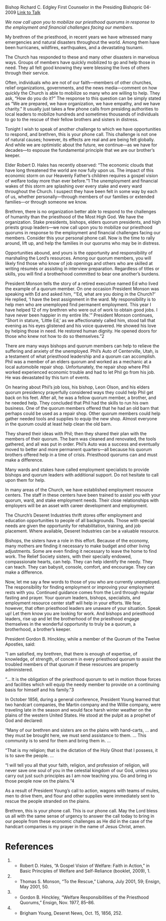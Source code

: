 Bishop Richard C. Edgley
First Counselor in the Presiding Bishopric
04-2009
[Link to Talk](https://www.churchofjesuschrist.org/study/general-conference/2009/04/this-is-your-phone-call?lang=eng)

_We now call upon you to mobilize our priesthood quorums in response to the employment and financial challenges facing our members._

My brethren of the priesthood, in recent years we have witnessed many emergencies and natural disasters throughout the world. Among them have been hurricanes, wildfires, earthquakes, and a devastating tsunami.

The Church has responded to these and many other disasters in marvelous ways. Groups of members have quickly mobilized to go and help those in need. They all felt good knowing they were blessing the lives of others through their service.

Often, individuals who are not of our faith—members of other churches, relief organizations, governments, and the news media—comment on how quickly the Church is able to mobilize so many who are willing to help. They ask, “How do you do it?” The response to this question can be simply stated as “We are prepared, we have organization, we have empathy, and we have charity.” It usually just takes a few phone calls from presiding authorities to local leaders to mobilize hundreds and sometimes thousands of individuals to go to the rescue of their fellow brothers and sisters in distress.

Tonight I wish to speak of another challenge to which we have opportunities to respond, and brethren, this is your phone call. This challenge is not one of natural causes; however, its effects are real and are being felt globally. And while we are optimistic about the future, we continue—as we have for decades—to espouse the fundamental principle that we are our brother’s keeper.

Elder Robert D. Hales has recently observed: “The economic clouds that have long threatened the world are now fully upon us. The impact of this economic storm on our Heavenly Father’s children requires a gospel vision of welfare today more than ever before.”1 The unemployment and financial wakes of this storm are splashing over every stake and every ward throughout the Church. I suspect they have been felt in some way by each of us, whether personally—through members of our families or extended families—or through someone we know.

Brethren, there is no organization better able to respond to the challenges of humanity than the priesthood of the Most High God. We have the organization. Stake presidents, bishops, elders quorum presidents, and high priests group leaders—we now call upon you to mobilize our priesthood quorums in response to the employment and financial challenges facing our members. Consider this your personal phone call. Now is the time to rally around, lift up, and help the families in our quorums who may be in distress.

Opportunities abound, and yours is the opportunity and responsibility of marshaling the Lord’s resources. Among our quorum members, you will likely find those who know of job openings and others who are skilled at writing résumés or assisting in interview preparation. Regardless of titles or skills, you will find a brotherhood committed to bear one another’s burdens.

President Monson tells the story of a retired executive named Ed who lived the example of a quorum member. On one occasion President Monson was speaking with Ed and asked him, “‘Ed, what are you doing in the Church?’ He replied, ‘I have the best assignment in the ward. My responsibility is to help men who are unemployed find permanent employment. This year I have helped 12 of my brethren who were out of work to obtain good jobs. I have never been happier in my entire life.’” President Monson continues, “Short in stature, ‘Little Ed,’ as we affectionately called him, stood tall that evening as his eyes glistened and his voice quavered. He showed his love by helping those in need. He restored human dignity. He opened doors for those who knew not how to do so themselves.”2

There are many ways bishops and quorum members can help to relieve the suffering and anxiety of the unemployed. Phil’s Auto of Centerville, Utah, is a testament of what priesthood leadership and a quorum can accomplish. Phil was a member of an elders quorum and worked as a mechanic at a local automobile repair shop. Unfortunately, the repair shop where Phil worked experienced economic trouble and had to let Phil go from his job. He was devastated by this turn of events.

On hearing about Phil’s job loss, his bishop, Leon Olson, and his elders quorum presidency prayerfully considered ways they could help Phil get back on his feet. After all, he was a fellow quorum member, a brother, and he needed help. They concluded that Phil had the skills to run his own business. One of the quorum members offered that he had an old barn that perhaps could be used as a repair shop. Other quorum members could help gather needed tools and supplies to equip the new shop. Almost everyone in the quorum could at least help clean the old barn.

They shared their ideas with Phil; then they shared their plan with the members of their quorum. The barn was cleaned and renovated, the tools gathered, and all was put in order. Phil’s Auto was a success and eventually moved to better and more permanent quarters—all because his quorum brothers offered help in a time of crisis. Priesthood quorums can and must make a difference.

Many wards and stakes have called employment specialists to provide bishops and quorum leaders with additional support. Do not hesitate to call upon them for help.

In many areas of the Church, we have established employment resource centers. The staff in these centers have been trained to assist you with your quorum, ward, and stake employment needs. Their close relationships with employers will be an asset with career development and employment.

The Church’s Deseret Industries thrift stores offer employment and education opportunities to people of all backgrounds. Those with special needs are given the opportunity for rehabilitation, training, and job placement. Where available, Deseret Industries can be a valuable resource.

Bishops, the sisters have a role in this effort. Because of the economy, many mothers are finding it necessary to make budget and other living adjustments. Some are even finding it necessary to leave the home to find work. The Relief Society sisters, with their specially endowed, compassionate hearts, can help. They can help identify the needy. They can teach. They can babysit, console, comfort, and encourage. They can make a difference.

Now, let me say a few words to those of you who are currently unemployed. The responsibility for finding employment or improving your employment rests with you. Continued guidance comes from the Lord through regular fasting and prayer. Your quorum leaders, bishops, specialists, and employment resource center staff will help in your efforts. We fear, however, that often priesthood leaders are unaware of your situation. Speak up! Let them know you are looking for work. And bishops and priesthood leaders, rise up and let the brotherhood of the priesthood engage themselves in the wonderful opportunity to truly be a quorum, a brotherhood, a brother’s keeper.

President Gordon B. Hinckley, while a member of the Quorum of the Twelve Apostles, said:

“I am satisfied, my brethren, that there is enough of expertise, of knowledge, of strength, of concern in every priesthood quorum to assist the troubled members of that quorum if these resources are properly administered.

“… It is the obligation of the priesthood quorum to set in motion those forces and facilities which will equip the needy member to provide on a continuing basis for himself and his family.”3

In October 1856, during a general conference, President Young learned that two handcart companies, the Martin company and the Willie company, were traveling late in the season and would face harsh winter weather on the plains of the western United States. He stood at the pulpit as a prophet of God and declared:

“Many of our brethren and sisters are on the plains with hand-carts, … and they must be brought here, we must send assistance to them. … This community is to send for them and bring them in. …

“That is my religion; that is the dictation of the Holy Ghost that I possess, it is to save the people. …

“I will tell you all that your faith, religion, and profession of religion, will never save one soul of you in the celestial kingdom of our God, unless you carry out just such principles as I am now teaching you. Go and bring in those people now on the plains.”4

As a result of President Young’s call to action, wagons with teams of mules, men to drive them, and flour and other supplies were immediately sent to rescue the people stranded on the plains.

Brethren, this is your phone call. This is our phone call. May the Lord bless us all with the same sense of urgency to answer the call today to bring in our people from these economic challenges as He did in the case of the handcart companies is my prayer in the name of Jesus Christ, amen.

# References
1. - Robert D. Hales, “A Gospel Vision of Welfare: Faith in Action,” in Basic Principles of Welfare and Self-Reliance (booklet, 2009), 1.
2. - Thomas S. Monson, “To the Rescue,” Liahona, July 2001, 59; Ensign, May 2001, 50.
3. - Gordon B. Hinckley, “Welfare Responsibilities of the Priesthood Quorums,” Ensign, Nov. 1977, 85–86.
4. - Brigham Young, Deseret News, Oct. 15, 1856, 252.